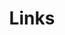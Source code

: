 ---
title: Links
links:
  - title: GitHub
    website: https://github.com/Kunter-Bunt
    image: https://github.githubassets.com/images/modules/logos_page/GitHub-Mark.png
  - title: LinkedIn
    website: https://www.linkedin.com/in/marius-wodtke/
    image: https://play-lh.googleusercontent.com/kMofEFLjobZy_bCuaiDogzBcUT-dz3BBbOrIEjJ-hqOabjK8ieuevGe6wlTD15QzOqw
  - title: RSS Feed
    website: https://www.marius-wodtke.de/index.xml
    image: https://upload.wikimedia.org/wikipedia/en/thumb/4/43/Feed-icon.svg/1200px-Feed-icon.svg.png
menu:
    main: 
        weight: 4
        params:
            icon: link

comments: false
---
